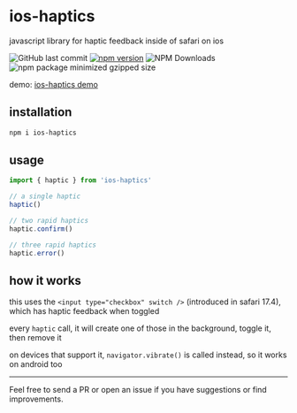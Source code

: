 # ios-haptics

javascript library for haptic feedback inside of safari on ios

![GitHub last commit](https://img.shields.io/github/last-commit/tijnjh/ios-haptics)
[![npm version](https://img.shields.io/npm/v/ios-haptics.svg)](https://npmjs.com/package/ios-haptics)
![NPM Downloads](https://img.shields.io/npm/dm/ios-haptics)
![npm package minimized gzipped size](https://img.shields.io/bundlejs/size/ios-haptics)

demo: [ios-haptics demo](https://codepen.io/tijnjh/pen/KwpgPqB)

## installation

```sh
npm i ios-haptics
```

## usage

```javascript
import { haptic } from 'ios-haptics'

// a single haptic
haptic()

// two rapid haptics
haptic.confirm()

// three rapid haptics
haptic.error()
```

## how it works

this uses the `<input type="checkbox" switch />` (introduced in safari 17.4), which has haptic feedback when toggled

every `haptic` call, it will create one of those in the background, toggle it, then remove it

on devices that support it, `navigator.vibrate()` is called instead, so it works on android too

---

Feel free to send a PR or open an issue if you have suggestions or find
improvements.
